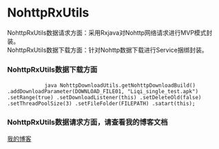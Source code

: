 # NohttpRxUtils
NohttpRxUtils数据请求方面：采用Rxjava对Nohttp网络请求进行MVP模式封装。<br>
NohttpRxUtils数据下载方面：针对Nohttp数据下载进行Service捆绑封装。
### NohttpRxUtils数据下载方面
                       ```java NohttpDownloadUtils.getNohttpDownloadBuild()
                                .addDownloadParameter(DOWNLOAD_FILE01, "Liqi_single_test.apk")
                                .setRange(true)
                                .setDownloadListener(this)
                                .setDeleteOld(false)
                                .setThreadPoolSize(3)
                                .setFileFolder(FILEPATH)
                                .satart(this);
                                ```
### NohttpRxUtils数据请求方面，请查看我的博客文档
[我的博客](http://www.jianshu.com/p/61d3eaecc7ca) 
